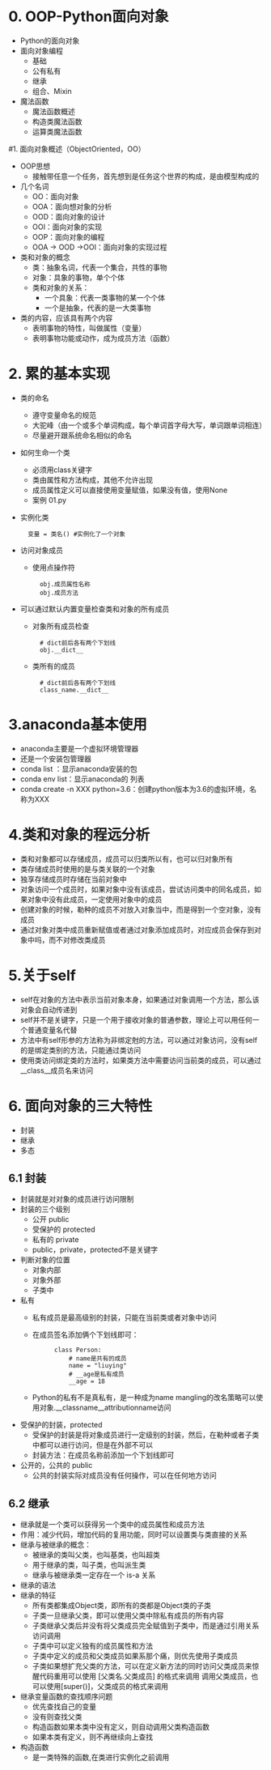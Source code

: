 # 0. OOP-Python面向对象
- Python的面向对象
- 面向对象编程
    - 基础
    - 公有私有
    - 继承
    - 组合、Mixin
- 魔法函数
    - 魔法函数概述
    - 构造类魔法函数
    - 运算类魔法函数
   
#1. 面向对象概述（ObjectOriented，OO）
- OOP思想
    - 接触带任意一个任务，首先想到是任务这个世界的构成，是由模型构成的
- 几个名词
    - OO：面向对象
    - OOA：面向想对象的分析
    - OOD：面向对象的设计
    - OOI：面向对象的实现
    - OOP：面向对象的编程
    - OOA -> OOD ->OOI：面向对象的实现过程
- 类和对象的概念
    - 类：抽象名词，代表一个集合，共性的事物
    - 对象：具象的事物，单个个体
    - 类和对象的关系：
        - 一个具象：代表一类事物的某一个个体
        - 一个是抽象，代表的是一大类事物
- 类的内容，应该具有两个内容
    - 表明事物的特性，叫做属性（变量）
    - 表明事物功能或动作，成为成员方法（函数）
# 2. 累的基本实现
- 类的命名
    - 遵守变量命名的规范
    - 大驼峰（由一个或多个单词构成，每个单词首字母大写，单词跟单词相连）
    - 尽量避开跟系统命名相似的命名
- 如何生命一个类
    - 必须用class关键字
    - 类由属性和方法构成，其他不允许出现
    - 成员属性定义可以直接使用变量赋值，如果没有值，使用None
    - 案例 01.py
- 实例化类
    
        变量 = 类名() #实例化了一个对象
    
- 访问对象成员
    - 使用点操作符
        
            obj.成员属性名称
            obj.成员方法
        
- 可以通过默认内置变量检查类和对象的所有成员
    - 对象所有成员检查
        
            # dict前后各有两个下划线
            obj.__dict__
    
    - 类所有的成员
            
            # dict前后各有两个下划线
            class_name.__dict__

# 3.anaconda基本使用
- anaconda主要是一个虚拟环境管理器   
- 还是一个安装包管理器
- conda list ：显示anaconda安装的包
- conda env list：显示anaconda的  列表
- conda create -n XXX python=3.6：创建python版本为3.6的虚拟环境，名称为XXX

# 4.类和对象的程远分析
- 类和对象都可以存储成员，成员可以归类所以有，也可以归对象所有
- 类存储成员时使用的是与类关联的一个对象
- 独享存储成员时存储在当前对象中
- 对象访问一个成员时，如果对象中没有该成员，尝试访问类中的同名成员，如果对象中没有此成员，一定使用对象中的成员
- 创建对象的时候，勒种的成员不对放入对象当中，而是得到一个空对象，没有成员
- 通过对象对类中成员重新赋值或者通过对象添加成员时，对应成员会保存到对象中吗，而不对修改类成员

# 5.关于self
- self在对象的方法中表示当前对象本身，如果通过对象调用一个方法，那么该对象会自动传递到
- self并不是关键字，只是一个用于接收对象的普通参数，理论上可以用任何一个普通变量名代替
- 方法中有self形参的方法称为非绑定尅的方法，可以通过对象访问，没有self的是绑定类别的方法，只能通过类访问
- 使用类访问绑定类的方法时，如果类方法中需要访问当前类的成员，可以通过 __class__成员名来访问

# 6. 面向对象的三大特性
- 封装
- 继承
- 多态

## 6.1 封装
- 封装就是对对象的成员进行访问限制
- 封装的三个级别
    - 公开 public
    - 受保护的 protected
    - 私有的 private
    - public，private，protected不是关键字
- 判断对象的位置
    - 对象内部
    - 对象外部
    - 子类中
- 私有
    - 私有成员是最高级别的封装，只能在当前类或者对象中访问
    - 在成员签名添加俩个下划线即可：
    
                class Person:
                    # name是共有的成员
                    name = "liuying"
                    # __age是私有成员
                    __age = 18
      
    - Python的私有不是真私有，是一种成为name mangling的改名策略可以使用对象.__classname__attributionname访问
- 受保护的封装，protected
    - 受保护的封装是将对象成员进行一定级别的封装，然后，在勒种或者子类中都可以进行访问，但是在外部不可以
    - 封装方法：在成员名称前添加一个下划线即可
- 公开的，公共的 public
    - 公共的封装实际对成员没有任何操作，可以在任何地方访问

## 6.2 继承
- 继承就是一个类可以获得另一个类中的成员属性和成员方法
- 作用：减少代码，增加代码的复用功能，同时可以设置类与类直接的关系
- 继承与被继承的概念：
    - 被继承的类叫父类，也叫基类，也叫超类
    - 用于继承的类，叫子类，也叫派生类
    - 继承与被继承类一定存在一个 is-a 关系
- 继承的语法
- 继承的特征
    - 所有类都集成Object类，即所有的类都是Object类的子类
    - 子类一旦继承父类，即可以使用父类中除私有成员的所有内容
    - 子类继承父类后并没有将父类成员完全赋值到子类中，而是通过引用关系访问调用
    - 子类中可以定义独有的成员属性和方法
    - 子类中定义的成员和父类成员如果系那个痛，则优先使用子类成员
    - 子类如果想扩充父类的方法，可以在定义新方法的同时访问父类成员来惊醒代码重用可以使用 [父类名.父类成员] 的格式来调用
    调用父类成员，也可以使用[super()]，父类成员的格式来调用 
- 继承变量函数的查找顺序问题
    - 优先查找自己的变量
    - 没有则查找父类
    - 构造函数如果本类中没有定义，则自动调用父类构造函数
    - 如果本类有定义，则不再继续向上查找
- 构造函数
    - 是一类特殊的函数,在类进行实例化之前调用